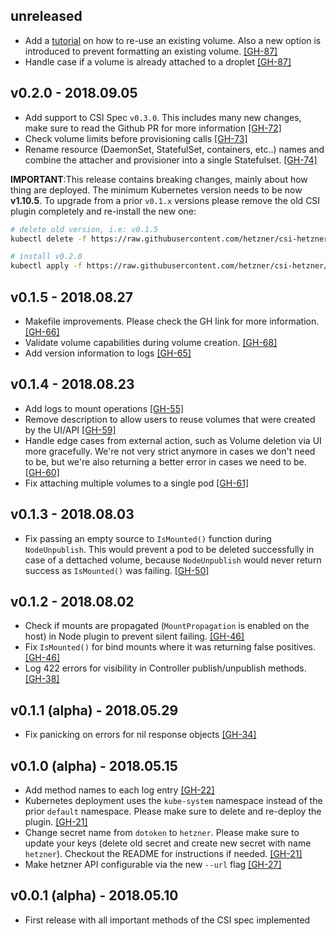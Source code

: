 ## unreleased

* Add a [tutorial](examples/kubernetes/pod-single-existing-volume/README.md) on how to re-use an existing volume. Also a new option is introduced to prevent formatting an existing volume.
  [[GH-87]](https://github.com/hetzner/csi-hetzner/pull/87)
* Handle case if a volume is already attached to a droplet
  [[GH-87]](https://github.com/hetzner/csi-hetzner/pull/87)

## v0.2.0 - 2018.09.05

* Add support to CSI Spec `v0.3.0`. This includes many new changes, make sure 
  to read the Github PR for more information
  [[GH-72]](https://github.com/hetzner/csi-hetzner/pull/72)
* Check volume limits before provisioning calls
  [[GH-73]](https://github.com/hetzner/csi-hetzner/pull/73)
* Rename resource (DaemonSet, StatefulSet, containers, etc..) names and combine the
  attacher and provisioner into a single Statefulset.
  [[GH-74]](https://github.com/hetzner/csi-hetzner/pull/74)

**IMPORTANT**:This release contains breaking changes, mainly about how thing
are deployed. The minimum Kubernetes version needs to be now **v1.10.5**. 
To upgrade from a prior `v0.1.x` versions please remove the old CSI plugin
completely and re-install the new one:

```sh
# delete old version, i.e: v0.1.5
kubectl delete -f https://raw.githubusercontent.com/hetzner/csi-hetzner/master/deploy/kubernetes/releases/csi-hetzner-v0.1.5.yaml

# install v0.2.0
kubectl apply -f https://raw.githubusercontent.com/hetzner/csi-hetzner/master/deploy/kubernetes/releases/csi-hetzner-v0.2.0.yaml
```


## v0.1.5 - 2018.08.27

* Makefile improvements. Please check the GH link for more information.
  [[GH-66]](https://github.com/hetzner/csi-hetzner/pull/66)
* Validate volume capabilities during volume creation.
  [[GH-68]](https://github.com/hetzner/csi-hetzner/pull/68)
* Add version information to logs
  [[GH-65]](https://github.com/hetzner/csi-hetzner/pull/65)

## v0.1.4 - 2018.08.23

* Add logs to mount operations
  [[GH-55]](https://github.com/hetzner/csi-hetzner/pull/55)
* Remove description to allow users to reuse volumes that were created by the
  UI/API
  [[GH-59]](https://github.com/hetzner/csi-hetzner/pull/59)
* Handle edge cases from external action, such as Volume deletion via UI more
  gracefully. We're not very strict anymore in cases we don't need to be, but
  we're also returning a better error in cases we need to be.
  [[GH-60]](https://github.com/hetzner/csi-hetzner/pull/60)
* Fix attaching multiple volumes to a single pod
  [[GH-61]](https://github.com/hetzner/csi-hetzner/pull/61)

## v0.1.3 - 2018.08.03

* Fix passing an empty source to `IsMounted()` function during `NodeUnpublish`.
  This would prevent a pod to be deleted successfully in case of a dettached
  volume, because `NodeUnpublish` would never return success as `IsMounted()`
  was failing.
  [[GH-50]](https://github.com/hetzner/csi-hetzner/pull/50)

## v0.1.2 - 2018.08.02

* Check if mounts are propagated (`MountPropagation` is enabled on the host) in
  Node plugin to prevent silent failing. 
  [[GH-46]](https://github.com/hetzner/csi-hetzner/pull/46)
* Fix `IsMounted()` for bind mounts where it was returning false positives.
  [[GH-46]](https://github.com/hetzner/csi-hetzner/pull/46)
* Log 422 errors for visibility in Controller publish/unpublish methods.
  [[GH-38]](https://github.com/hetzner/csi-hetzner/pull/38)

## v0.1.1 (alpha) - 2018.05.29

* Fix panicking on errors for nil response objects
  [[GH-34]](https://github.com/hetzner/csi-hetzner/pull/34)

## v0.1.0 (alpha) - 2018.05.15

* Add method names to each log entry 
  [[GH-22]](https://github.com/hetzner/csi-hetzner/pull/22)
* Kubernetes deployment uses the `kube-system` namespace instead of the prior
  `default` namespace. Please make sure to delete and re-deploy the plugin.
  [[GH-21]](https://github.com/hetzner/csi-hetzner/pull/21)
* Change secret name from `dotoken` to `hetzner`. Please make sure to
  update your keys (delete old secret and create new secret with name
  `hetzner`). Checkout the README for instructions if needed.
  [[GH-21]](https://github.com/hetzner/csi-hetzner/pull/21)
* Make hetzner API configurable via the new `--url` flag
  [[GH-27]](https://github.com/hetzner/csi-hetzner/pull/27)

## v0.0.1 (alpha) - 2018.05.10

* First release with all important methods of the CSI spec implemented
